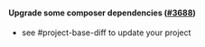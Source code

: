 #### Upgrade some composer dependencies ([#3688](https://github.com/shopsys/shopsys/pull/3688))

- see #project-base-diff to update your project
